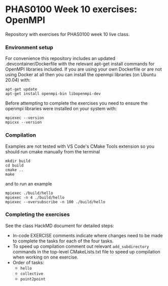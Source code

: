 # PHAS0100 Week 10 exercises: OpenMPI
Repository with exercises for PHAS0100 week 10 live class. 

### Environment setup

For convenience this repository includes an updated .devcontainer/Dockerfile with the relevant apt-get install commands for OpenMPI libraries included. If you are using your own Dockerfile or are not using Docker at all then you can install the openmpi libraries (on Ubuntu 20.04) with:
``` shell
apt-get update
apt-get install openmpi-bin libopenmpi-dev
```

Before attempting to complete the exercises you need to ensure the openmpi libraries were installed on your system with:
``` shell
mpiexec --version
mpicxx --version
```

### Compilation

Examples are not tested with VS Code's CMake Tools extension so you should run cmake manually from the terminal
``` shell
mkdir build
cd build
cmake ..
make
```
and to run an example
``` shell
mpiexec ./build/hello
mpiexec -n 4 ./build/hello
mpiexec --oversubscribe -n 100 ./build/hello
```

### Completing the exercises

See the class HackMD document for detailed steps:
* In-code EXERCISE comments indicate where changes need to be made to complete the tasks for each of the four tasks.
* To speed up compilation comment out relevant `add_subdirectory` commands in the top-level CMakeLists.txt file to speed up compilation when working on one exercise.
* Order of tasks:
   * `hello`
   * `collective`
   * `point2point`